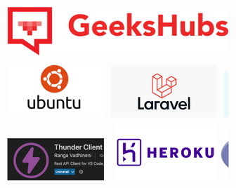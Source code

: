 
<center><img src="/public/img/geekshubs.png" style="width:900px;"/></center>

<pre>
<center><img src="/public/img/ubuntu-logo.jpg" style="width:220px;"/>  <img src="/public/img/Laravel.jpg" style="width:240px;"/>  <img src="/public/img/mysql-workbench.png" style="width:210px;"/>        <img src="/public/img/mysql-server.jpg" style="width:190px;"/>      <img src="/public/img/postman.jpg" style="width:215px;"/>
<img src="/public/img/thunder-client.png" style="width:220px;"/>   <img src="/public/img/heroku.png" style="width:230px;"/> <img src="/public/img/PHP.png" style="width:220px;"/>  <img src="/public/img/jsonwebtoken.png" style="width:220px;"/>   <img src="/public/img/composer.png" style="width:192px;"/>
</center>
</pre>